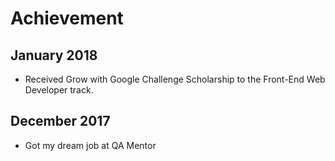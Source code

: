 # Achievement
## January 2018
- Received Grow with Google Challenge Scholarship to the Front-End Web Developer track.
## December 2017
- Got my dream job at QA Mentor
